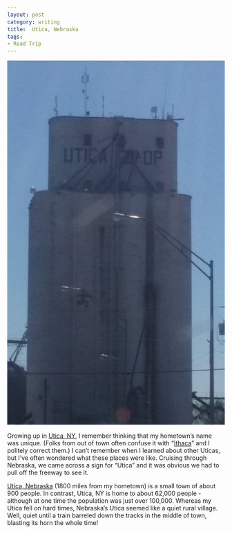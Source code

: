 ```yaml
---
layout: post
category: writing
title:  Utica, Nebraska
tags:
- Road Trip
---
```


<img src="assets/images/UticaNebraska.jpg" class="img-responsive" alt="Utica, NE">

<p>
Growing up in <a href="https://en.wikipedia.org/wiki/Utica,_New_York">Utica, NY</a>, I remember thinking that my hometown’s name was unique.  (Folks from out of town often confuse it with “<a href="https://en.wikipedia.org/wiki/Ithaca,_New_York">Ithaca</a>” and I politely correct them.)  I can’t remember when I learned about other Uticas, but I’ve often wondered what these places were like.  Cruising through Nebraska, we came across a sign for “Utica” and it was obvious we had to pull off the freeway to see it.  
</p>
<p>
<a href="https://en.wikipedia.org/wiki/Utica,_Nebraska">Utica, Nebraska</a> (1800 miles from my hometown) is a small town of about 900 people. In contrast, Utica, NY is home to about 62,000 people - although at one time the population was just over 100,000.  Whereas my Utica fell on hard times, Nebraska’s Utica seemed like a quiet rural village.  Well, quiet until a train barreled down the tracks in the middle of town, blasting its horn the whole time!
</p>
